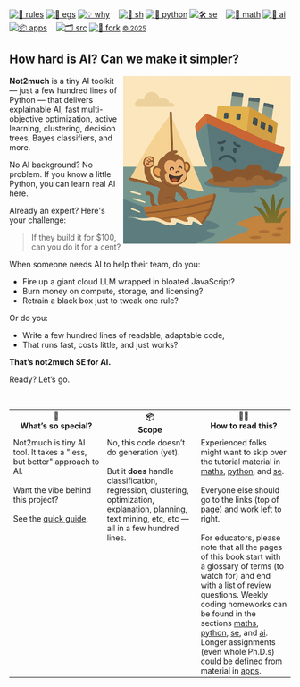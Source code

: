 [![🧭 rules](https://img.shields.io/badge/guide-ff6f6f?style=flat)](rules)
[![📂 egs](https://img.shields.io/badge/egs-ff9999?style=flat)](egs)
[![💡 why](https://img.shields.io/badge/motivation-ffcccc?style=flat)](motives) &nbsp;&nbsp;
[![🐚 sh](https://img.shields.io/badge/sh-f1c40f?style=flat)](sh)
[![🐍 python](https://img.shields.io/badge/python-f39c12?style=flat)](python)
[![🛠 se](https://img.shields.io/badge/se-e67e22?style=flat)](se) &nbsp;&nbsp;
[![📐 math](https://img.shields.io/badge/maths-7fdb7f?style=flat)](maths)
[![🧠 ai](https://img.shields.io/badge/ai-2ecc71?style=flat)](a)
[![📦 apps](https://img.shields.io/badge/apps-27ae60?style=flat)](apps) &nbsp;&nbsp;
[![🗂️ src](https://img.shields.io/badge/src-bbbbbb?style=flat)](/src/)
[![🔱 fork](https://img.shields.io/badge/fork-888888?style=flat&logo=github&logoColor=white)](https://github.com/not2much/se4ai/fork) 
<small>[© 2025](#)</small>



## How hard is AI? Can we make it simpler?

<img align=right src="img/not2much.png" width=300>

**Not2much** is a tiny AI toolkit — just a few hundred lines of Python — that delivers explainable AI, fast multi-objective optimization, active learning, clustering, decision trees, Bayes classifiers, and more.

No AI background? No problem. If you know a little Python, you can learn real AI here.

Already an expert? Here's your challenge:

> If they build it for $100, can you do it for a cent?

When someone needs AI to help their team, do you:

- Fire up a giant cloud LLM wrapped in bloated JavaScript?  
- Burn money on compute, storage, and licensing?  
- Retrain a black box just to tweak one rule?

Or do you:

- Write a few hundred lines of readable, adaptable code,  
- That runs fast, costs little, and just works?

**That’s not2much SE for AI.**

Ready? Let’s go.


<br clear=all>


<table width="100%">
  <tr>
    <th width="33%" valign="top">🌟 <br> <strong>What’s so special?</strong></th>
    <th width="33%" valign="top">📦 <br> <strong>Scope</strong></th>
    <th width="33%" valign="top">🧑‍💻 <br> <strong>How to  read this?</strong></th>
  </tr>
  <tr>
    <td valign="top">
            Not2much is tiny AI tool. It takes a "less, but better" approach to AI.
            <br><br>
      Want the vibe behind this project?
      <br><br>
      See the    <a href="rules.md">quick guide</a>.
    </td>
    <td valign="top">
    No, this code doesn’t do generation (yet).
      <br><br>
      But it <strong>does</strong> handle classification, regression, clustering, optimization, explanation, planning, text mining, etc, etc — all in a few hundred lines.
    </td>
    <td valign="top">
        Experienced folks might want to skip over the tutorial material in
         <a href="maths.md">maths</a>,
         <a href="python.md">python</a>, and
         <a href="se.md">se</a>.
<br><br>
    Everyone else should go to the links (top of page) and work left to right.
<br><br>
    For educators, please note that all the pages of this book start with a glossary of terms (to watch for) and end with a list of review questions. Weekly
coding
homeworks can be found  in the sections
         <a href="maths.md">maths</a>,
         <a href="python.md">python</a>,
         <a href="se.md">se</a>, and
         <a href="ai.md">ai</a>.     Longer assignments (even whole Ph.D.s) could be defined from material in
         <a href="apps.md">apps</a>.
    </td>
  </tr>
</table>


